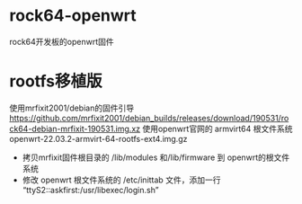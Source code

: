 # rock64-openwrt
rock64开发板的openwrt固件

# rootfs移植版
使用mrfixit2001/debian的固件引导
https://github.com/mrfixit2001/debian_builds/releases/download/190531/rock64-debian-mrfixit-190531.img.xz
使用openwrt官网的 armvirt64 根文件系统 openwrt-22.03.2-armvirt-64-rootfs-ext4.img.gz
* 拷贝mrfixit固件根目录的 /lib/modules 和/lib/firmware 到 openwrt的根文件系统
* 修改 openwrt 根文件系统的 /etc/inittab 文件，添加一行 “ttyS2::askfirst:/usr/libexec/login.sh”
